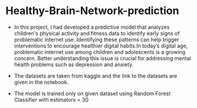 # Healthy-Brain-Network-prediction

* In this project, I had developed a predictive model that analyzes children's physical activity and fitness data to identify early signs of problematic internet use. Identifying these patterns can help trigger interventions to encourage healthier digital habits.In today’s digital age, problematic internet use among children and adolescents is a growing concern. Better understanding this issue is crucial for addressing mental health problems such as depression and anxiety.
 
* The datasets are taken from kaggle and the link to the datasets are given in the notebook.

* The model is trained only on given dataset using Random Forest Classifier with estimators = 30
